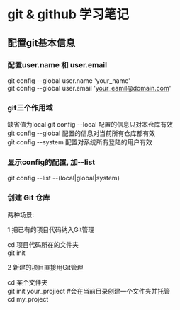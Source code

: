 # git & github 学习笔记

## 配置git基本信息

### 配置user.name 和 user.email   

git config --global user.name 'your_name'  
git config --global user.email   'your_eamil@domain.com'  

### git三个作用域
缺省值为local
git config --local  配置的信息只对本仓库有效  
git config --global 配置的信息对当前所有仓库都有效  
git config --system 配置对系统所有登陆的用户有效

### 显示config的配置, 加--list
git config --list --(local|global|system)

### 创建 Git 仓库

两种场景: 

1  把已有的项目代码纳入Git管理  

cd 项目代码所在的文件夹  
git init  

2 新建的项目直接用Git管理  

cd 某个文件夹  
git init your_projiect #会在当前目录创建一个文件夹并托管   
cd my_project


